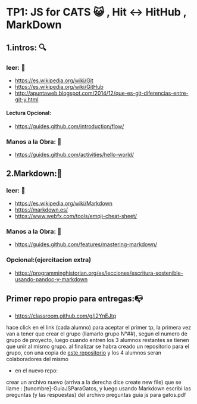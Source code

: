 # TP1: JS for CATS :smiley_cat: , Hit :left_right_arrow: HitHub , MarkDown
## 1.intros: :mag:
### leer: :eyes:
* https://es.wikipedia.org/wiki/Git
* https://es.wikipedia.org/wiki/GitHub
* http://apuntaweb.blogspot.com/2014/12/que-es-git-diferencias-entre-git-y.html
#### Lectura Opcional:
* https://guides.github.com/introduction/flow/

### Manos a la Obra: :construction_worker:
* https://guides.github.com/activities/hello-world/

## 2.Markdown::page_facing_up:
### leer: :eyes:
* https://es.wikipedia.org/wiki/Markdown
* https://markdown.es/
* https://www.webfx.com/tools/emoji-cheat-sheet/
### Manos a la Obra: :construction_worker:
* https://guides.github.com/features/mastering-markdown/

### Opcional:(ejercitacion extra)
* https://programminghistorian.org/es/lecciones/escritura-sostenible-usando-pandoc-y-markdown

## Primer repo propio para entregas::mailbox_with_no_mail:
* https://classroom.github.com/g/i2YnEJtq

hace click en el link (cada alumno) para aceptar el primer tp, la primera vez van a tener que crear el grupo (llamarlo grupo N°##), segun el numero de grupo de proyecto, luego cuando entren los 3 alumnos restantes se tienen que unir al mismo grupo. al finalizar se habra creado un repositorio para el grupo, con una copia de [este repositorio](https://github.com/fegerva2/TP1)  y los 4 alumnos seran colaboradores del mismo
* en el nuevo repo:

crear un archivo nuevo (arriva a la derecha dice create new file) que se llame : [tunombre]-GuiaJSParaGatos, y luego usando Markdown escribi las preguntas (y las respuestas) del archivo preguntas guia js para gatos.pdf
